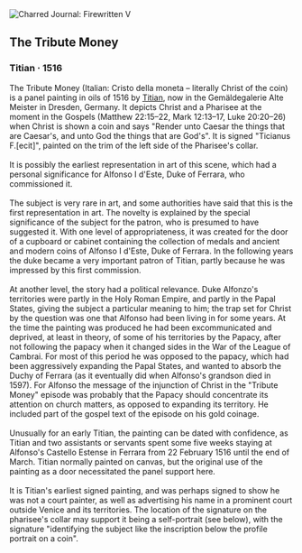 <div class="artwork-of-the-day">
  <div class="container">
    <div class="img-wrapper">
      <img
        src="https://uploads2.wikiart.org/00129/images/titian/the-tribute-money.jpg!Large.jpg"
        alt="Charred Journal: Firewritten V" />
    </div>
    <div class="artwork-detail">
      <div class="artwork-origin"> 
        <h2 class="artwork-name">The Tribute Money</h2>
        <h3 class="artist">
          Titian
                    ·  1516
        </h3>
      </div>
      <p class="description">
        <span class="artwork-description-text ng-binding" ng-bind-html="viewModel.ArtworkOfTheDay.Description | unsafe">The Tribute Money (Italian: Cristo della moneta – literally Christ of the coin) is a panel painting in oils of 1516 by <a target="_blank" href="/en/titian">Titian</a>, now in the Gemäldegalerie Alte Meister in Dresden, Germany. It depicts Christ and a Pharisee at the moment in the Gospels (Matthew 22:15–22, Mark 12:13–17, Luke 20:20–26) when Christ is shown a coin and says "Render unto Caesar the things that are Caesar's, and unto God the things that are God's". It is signed "Ticianus F.[ecit]", painted on the trim of the left side of the Pharisee's collar.
<br>
<br>It is possibly the earliest representation in art of this scene, which had a personal significance for Alfonso I d'Este, Duke of Ferrara, who commissioned it.
<br>
<br>The subject is very rare in art, and some authorities have said that this is the first representation in art. The novelty is explained by the special significance of the subject for the patron, who is presumed to have suggested it. With one level of appropriateness, it was created for the door of a cupboard or cabinet containing the collection of medals and ancient and modern coins of Alfonso I d'Este, Duke of Ferrara. In the following years the duke became a very important patron of Titian, partly because he was impressed by this first commission.
<br>
<br>At another level, the story had a political relevance. Duke Alfonzo's territories were partly in the Holy Roman Empire, and partly in the Papal States, giving the subject a particular meaning to him; the trap set for Christ by the question was one that Alfonso had been living in for some years. At the time the painting was produced he had been excommunicated and deprived, at least in theory, of some of his territories by the Papacy, after not following the papacy when it changed sides in the War of the League of Cambrai. For most of this period he was opposed to the papacy, which had been aggressively expanding the Papal States, and wanted to absorb the Duchy of Ferrara (as it eventually did when Alfonso's grandson died in 1597). For Alfonso the message of the injunction of Christ in the "Tribute Money" episode was probably that the Papacy should concentrate its attention on church matters, as opposed to expanding its territory. He included part of the gospel text of the episode on his gold coinage.
<br>
<br>Unusually for an early Titian, the painting can be dated with confidence, as Titian and two assistants or servants spent some five weeks staying at Alfonso's Castello Estense in Ferrara from 22 February 1516 until the end of March. Titian normally painted on canvas, but the original use of the painting as a door necessitated the panel support here.
<br>
<br>It is Titian's earliest signed painting, and was perhaps signed to show he was not a court painter, as well as advertising his name in a prominent court outside Venice and its territories. The location of the signature on the pharisee's collar may support it being a self-portrait (see below), with the signature "identifying the subject like the inscription below the profile portrait on a coin".</span>
                        <div class="text-shadow-container" ng-show="showShadow" style=""></div>
      </p>
    </div>
  </div>

</div>
